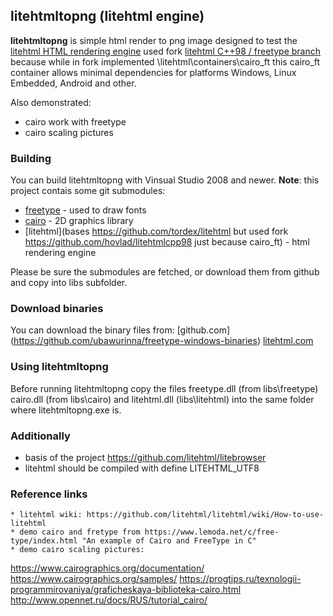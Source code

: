 ## litehtmltopng (litehtml engine)

**litehtmltopng** is simple html render to png image designed to test the [litehtml HTML rendering engine](https://github.com/tordex/litehtml)
used fork [litehtml C++98 / freetype branch](https://github.com/hovlad/litehtmlcpp98) because while in fork implemented \litehtml\containers\cairo_ft 
this cairo_ft container allows minimal dependencies for platforms Windows, Linux Embedded, Android and other.

Also demonstrated:
  * cairo work with freetype
  * cairo scaling pictures

### Building

You can build litehtmltopng with Vinsual Studio 2008 and newer. **Note**: this project contais some git submodules:

  * [freetype](https://github.com/aseprite/freetype2) - used to draw fonts
  * [cairo](https://github.com/tordex/cairo) - 2D graphics library
  * [litehtml](bases https://github.com/tordex/litehtml but used fork https://github.com/hovlad/litehtmlcpp98 just because cairo_ft) - html rendering engine

Please be sure the submodules are fetched, or download them from github and copy into libs subfolder.

### Download binaries

You can download the binary files from:
[github.com] (https://github.com/ubawurinna/freetype-windows-binaries) 
[litehtml.com](http://www.litehtml.com)


### Using litehtmltopng

Before running litehtmltopng copy the files freetype.dll (from libs\freetype) cairo.dll (from libs\cairo) and litehtml.dll (libs\litehtml) into the same folder where litehtmltopng.exe is.

### Additionally

  * basis of the project https://github.com/litehtml/litebrowser
  * litehtml should be compiled with define LITEHTML_UTF8
  
### Reference links
	* litehtml wiki: https://github.com/litehtml/litehtml/wiki/How-to-use-litehtml
	* demo cairo and fretype from https://www.lemoda.net/c/free-type/index.html "An example of Cairo and FreeType in C"
	* demo cairo scaling pictures:
https://www.cairographics.org/documentation/
https://www.cairographics.org/samples/
https://progtips.ru/texnologii-programmirovaniya/graficheskaya-biblioteka-cairo.html
http://www.opennet.ru/docs/RUS/tutorial_cairo/
